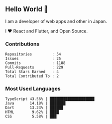 ## Hello World 👋

I am a developer of web apps and other in Japan.

I ❤️ React and Flutter, and Open Source.

### Contributions

<!-- contributions start -->

    Repositories         : 54
    Issues               : 25
    Commits              : 1188
    Pull-Requests        : 229
    Total Stars Earned   : 4
    Total Contributed To : 2

<!-- contributions end -->

### Most Used Languages

<!-- most-used-languages start -->

    TypeScript 43.56% | ████████████████████
    Java       14.18% | ███████
    Dart       13.23% | ██████
    HTML        9.62% | ████
    CSS         5.58% | ███

<!-- most-used-languages end -->
